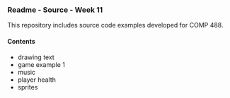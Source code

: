 ### Readme - Source - Week 11

This repository includes source code examples developed for COMP 488.

#### Contents
* drawing text
* game example 1
* music
* player health
* sprites
